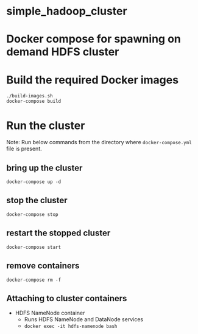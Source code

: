 # simple_hadoop_cluster

# Docker compose for spawning on demand HDFS cluster

# Build the required Docker images
`./build-images.sh`  
`docker-compose build`

# Run the cluster
Note: Run below commands from the directory where `docker-compose.yml` file is present.
## bring up the cluster
`docker-compose up -d`
## stop the cluster
`docker-compose stop`
## restart the stopped cluster
`docker-compose start`
## remove containers
`docker-compose rm -f`


## Attaching to cluster containers
  - HDFS NameNode container
    * Runs HDFS NameNode and DataNode services
    * `docker exec -it hdfs-namenode bash`
